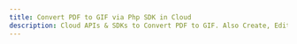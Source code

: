 ---title: Convert PDF to GIF via Php SDK in Clouddescription: Cloud APIs & SDKs to Convert PDF to GIF. Also Create, Edit & Render Microsoft Word & OpenOffice documents in the Cloud.---